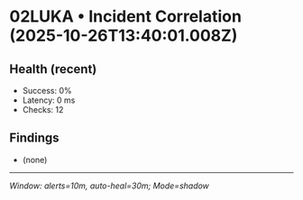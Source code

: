 # 02LUKA • Incident Correlation (2025-10-26T13:40:01.008Z)

## Health (recent)
- Success: 0%
- Latency: 0 ms
- Checks: 12

## Findings
- (none)

---
_Window: alerts=10m, auto-heal=30m; Mode=shadow_